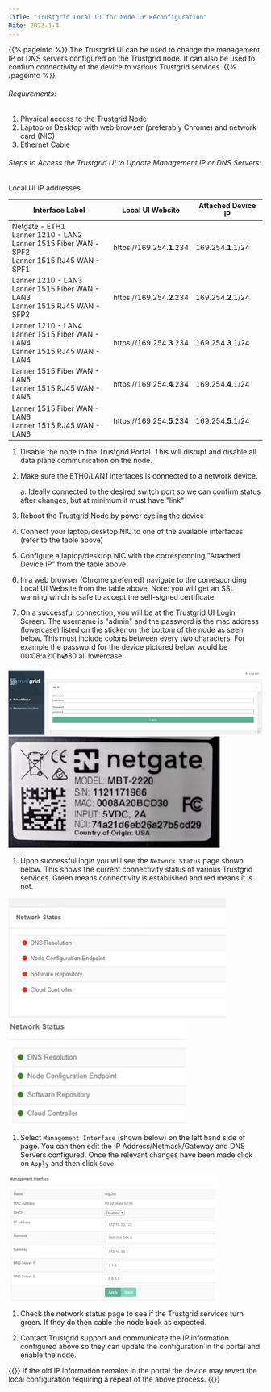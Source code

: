 ```yaml
---
Title: "Trustgrid Local UI for Node IP Reconfiguration"
Date: 2023-1-4
---
```


{{% pageinfo %}}
The Trustgrid UI can be used to change the management IP or DNS servers configured on the Trustgrid node. It can also be used to confirm connectivity of the device to various Trustgrid services.
{{% /pageinfo %}}

###### Requirements:
1. Physical access to the Trustgrid Node
2. Laptop or Desktop with web browser (preferably Chrome) and network card (NIC)
3. Ethernet Cable 

###### Steps to Access the Trustgrid UI to Update Management IP or DNS Servers:
Local UI IP addresses

<table>
<thead>
<tr>
<th>Interface Label</th>
<th>Local UI Website</th>
<th>Attached Device IP</th>
</tr>
</thead>
<tbody>
<tr>
<td>
Netgate - ETH1<br/>
Lanner 1210 - LAN2<br/>
Lanner 1515 Fiber WAN -SPF2 <br/>
Lanner 1515 RJ45 WAN - SPF1 <br/>
</td>
<td>https://169.254.<strong>1</strong>.234</td>
<td>169.254.<strong>1</strong>.1/24</td>
</tr>
<tr>
<td>
Lanner 1210 - LAN3 <br/>
Lanner 1515 Fiber WAN - LAN3 <br/>
Lanner 1515 RJ45 WAN - SFP2 <br/>
</td>
<td>https://169.254.<strong>2</strong>.234</td>
<td>169.254.<strong>2</strong>.1/24</td>
</tr>
<tr>
<td>
Lanner 1210 - LAN4 <br/>
Lanner 1515 Fiber WAN - LAN4 <br/>
Lanner 1515 RJ45 WAN - LAN4 <br/>
</td>
<td>https://169.254.<strong>3</strong>.234</td>
<td>169.254.<strong>3</strong>.1/24</td>
</tr>
<tr>
<td>
Lanner 1515 Fiber WAN - LAN5 <br/>
Lanner 1515 RJ45 WAN - LAN5 <br/>
</td>
<td>https://169.254.<strong>4</strong>.234</td>
<td>169.254.<strong>4</strong>.1/24</td>
</tr>
<tr>
<td>
Lanner 1515 Fiber WAN - LAN6 <br/>
Lanner 1515 RJ45 WAN - LAN6 </br>
</td>
<td>https://169.254.<strong>5</strong>.234</td>
<td>169.254.<strong>5</strong>.1/24</td>
</tbody>
</table>

1. Disable the node in the Trustgrid Portal. This will disrupt and disable all data plane communication on the node. 
2. Make sure the ETH0/LAN1 interfaces is connected to a network device.
    
    a. Ideally connected to the desired switch port so we can confirm status after changes, but at minimum it must have "link"
3. Reboot the Trustgrid Node by power cycling the device 
4. Connect your laptop/desktop NIC to one of the available interfaces (refer to the table above)
5. Configure a laptop/desktop NIC with the corresponding "Attached Device IP" from the table above 
6. In a web browser (Chrome preferred) navigate to the corresponding Local UI Website from the table above. Note: you will get an SSL warning which is safe to accept the self-signed certificate 
7. On a successful connection, you will be at the Trustgrid UI Login Screen. The username is "admin" and the password is the mac address (lowercase) listed on the sticker on the bottom of the node as seen below. This must include colons between every two characters. For example the password for the device pictured below would be 00:08:a2:0b:cd:30 all lowercase.

![img](login.png) ![img](sticker.png)

1. Upon successful login you will see the `Network Status` page shown below. This shows the current connectivity status of various Trustgrid services. Green means connectivity is established and red means it is not. 

![img](red-status.png) ![img](green-status.png)

1. Select `Management Interface` (shown below) on the left hand side of page. You can then edit the IP Address/Netmask/Gateway and DNS Servers configured. Once the relevant changes have been made click on `Apply` and then click `Save`.

![img](management-interface.png)

1.  Check the network status page to see if the Trustgrid services turn green. If they do then cable the node back as expected. 

2.  Contact Trustgrid support and communicate the IP information configured above so they can update the configuration in the portal and enable the node.

{{<alert>}} If the old IP information remains in the portal the device may revert the local configuration requiring a repeat of the above process. {{</alert>}}




